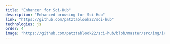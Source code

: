 ```yaml
---
title: "Enhancer for Sci-Hub"
description: "Enhanced browsing for Sci-Hub"
link: "https://github.com/patztablook22/sci-hub"
technologies: js
order: 4
image: "https://github.com/patztablook22/sci-hub/blob/master/src/img/icon128.png?raw=true"
---
```

